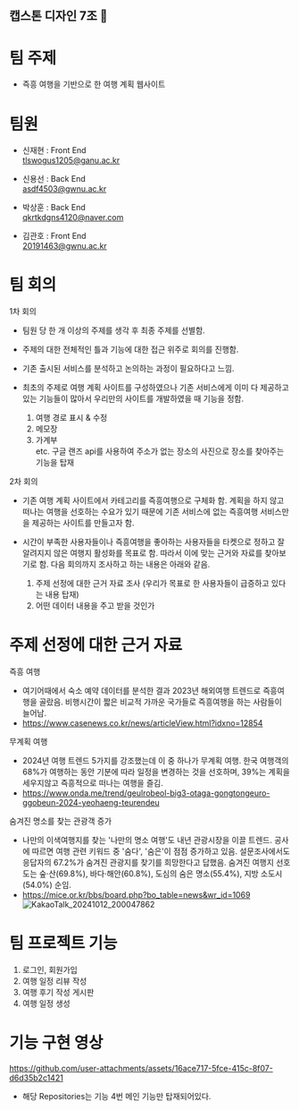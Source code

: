 ## 캡스톤 디자인 7조 👋

<!--

**Here are some ideas to get you started:**

🙋‍♀️ A short introduction - what is your organization all about?
🌈 Contribution guidelines - how can the community get involved?
👩‍💻 Useful resources - where can the community find your docs? Is there anything else the community should know?
🍿 Fun facts - what does your team eat for breakfast?
🧙 Remember, you can do mighty things with the power of [Markdown](https://docs.github.com/github/writing-on-github/getting-started-with-writing-and-formatting-on-github/basic-writing-and-formatting-syntax)
-->

# 팀 주제
- 즉흥 여행을 기반으로 한 여행 계획 웹사이트

# 팀원
- 신재현 : Front End
  <br>tlswogus1205@ganu.ac.kr
  
- 신용선 : Back End
  <br>asdf4503@gwnu.ac.kr
  
- 박상훈 : Back End
  <br>qkrtkdgns4120@naver.com
  
- 김관호 : Front End
  <br>20191463@gwnu.ac.kr

# 팀 회의
1차 회의
- 팀원 당 한 개 이상의 주제를 생각 후 최종 주제를 선별함.
- 주제의 대한 전체적인 틀과 기능에 대한 접근 위주로 회의를 진행함.
- 기존 출시된 서비스를 분석하고 논의하는 과정이 필요하다고 느낌.
- 최초의 주제로 여행 계획 사이트를 구성하였으나 기존 서비스에게 이미 다 제공하고 있는 기능들이 많아서 우리만의 사이트를 개발하였을 때 기능을 정함.

  1. 여행 경로 표시 & 수정
  2. 메모장
  3. 가계부<br>
etc. 구글 랜즈 api를 사용하여 주소가 없는 장소의 사진으로 장소를 찾아주는 기능을 탑재

2차 회의
- 기존 여행 계획 사이트에서 카테고리를 즉흥여행으로 구체화 함. 계획을 하지 않고 떠나는 여행을 선호하는 수요가 있기 때문에 기존 서비스에 없는 즉흥여행 서비스만을 제공하는 사이트를 만들고자 함.
- 시간이 부족한 사용자들이나 즉흥여행을 좋아하는 사용자들을 타켓으로 정하고 잘 알려지지 않은 여행지 활성화를 목표로 함. 따라서 이에 맞는 근거와 자료를 찾아보기로 함. 다음 회의까지 조사하고 하는 내용은 아래와 같음.

  1. 주제 선정에 대한 근거 자료 조사 (우리가 목표로 한 사용자들이 급증하고 있다는 내용 탑재)
  2. 어떤 데이터 내용을 주고 받을 것인가

# 주제 선정에 대한 근거 자료
즉흥 여행
- 여기어때에서 숙소 예약 데이터를 분석한 결과 2023년 해외여행 트렌드로 즉흥여행을 골랐음. 비행시간이 짧은 비교적 가까운 국가들로 즉흥여행을 하는 사람들이 늘어남.
- https://www.casenews.co.kr/news/articleView.html?idxno=12854

무계획 여행
- 2024년 여행 트렌드 5가지를 강조했는데 이 중 하나가 무계획 여행. 한국 여행객의 68%가 여행하는 동안 기분에 따라 일정을 변경하는 것을 선호하며, 39%는 계획을 세우지않고 즉흥적으로 떠나는 여행을 즐김.
- https://www.onda.me/trend/geulrobeol-big3-otaga-gongtongeuro-ggobeun-2024-yeohaeng-teurendeu

숨겨진 명소를 찾는 관광객 증가
- 나만의 이색여행지를 찾는 '나만의 명소 여행'도 내년 관광시장을 이끌 트렌드. 공사에 따르면 여행 관련 키워드 중 '숨다', '숨은'이 점점 증가하고 있음. 설문조사에서도 응답자의 67.2%가 숨겨진 관광지를 찾기를 희망한다고 답했음. 숨겨진 여행지 선호도는 숲·산(69.8%), 바다·해안(60.8%), 도심의 숨은 명소(55.4%), 지방 소도시(54.0%) 순임.
- https://mice.or.kr/bbs/board.php?bo_table=news&wr_id=1069
![KakaoTalk_20241012_200047862](https://github.com/user-attachments/assets/2dff5736-ca07-49ed-a468-9d755a868a6c)

# 팀 프로젝트 기능
1. 로그인, 회원가입
2. 여행 일정 리뷰 작성
3. 여행 후기 작성 게시판
4. 여행 일정 생성

# 기능 구현 영상
https://github.com/user-attachments/assets/16ace717-5fce-415c-8f07-d6d35b2c1421

- 해당 Repositories는 기능 4번 메인 기능만 탑재되어있다.
